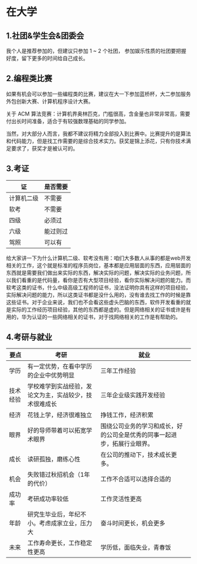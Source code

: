 # 在大学

## 1.社团&学生会&团委会

我个人是推荐参加的，但建议只参加 1 ~ 2 个社团， 参加娱乐性质的社团要把握好度，留下更多的时间给自己成长。

## 2.编程类比赛

如果有机会可以参加一些编程类的比赛，建议在大一下参加蓝桥杯，大二参加服务外包创新大赛、计算机程序设计大赛。

关于 ACM 算法竞赛：计算机界奥林匹克，门槛很高，含金量也非常非常高，需要付出长时间准备，适合于有较强数理基础的同学参加。

当然，对大部分人而言，我都不建议将精力全部投入到比赛中。比赛提升的是算法和代码能力，但是找工作需要的是综合技术实力。获奖是锦上添花，只有你技术满足要求了，获奖才是被认可的。

## 3.考证

| 证         | 是否需要 |
| ---------- | -------- |
| 计算机二级 | 不需要   |
| 软考       | 不需要   |
| 四级       | 必须过   |
| 六级       | 能过则过 |
| 驾照       | 可以有   |

给大家讲一下为什么计算机二级、软考没有用：咱们大多数人从事的都是web开发相关的工作，这个就是标准的程序员岗位，基本都是应用层面的东西，应用层面的东西就是需要我们做出来实际的东西，解决实际的问题，解决实际的业务问题，所以我们看重的是代码量，看你是否有大型项目经验，看你实际解决问题的能力。而软考这类的证书，什么中级高级工程师的证书，没法证明你具有这样的项目经验，实际解决问题的能力，所以这类证书都是没什么用的，没有谁去找工作的时候是靠这些证书。对于企业来说，我们也不会看这些虚头巴脑的东西，软件开发看重的就是实际的工作经历项目经验，其他的东西都是虚的。但是网络相关的证书或许是有用的，华为认证的一些网络相关的证书，对于找网络相关的工作是有帮助的。

## 4.考研与就业

| 要点     | 考研                                                   | 就业                                                         |
| -------- | ------------------------------------------------------ | ------------------------------------------------------------ |
| 学历     | 有一定优势，在看中学历的企业中优势明显                 | 三年工作经验                                                 |
| 技术经验 | 学校难学到实战经验，发论文为主，实战较少，技术很难成长 | 三年企业级实践开发经验                                       |
| 经济     | 花钱上学，经济很难独立                                 | 挣钱工作，经济积累                                           |
| 眼界     | 好的导师带着可以拓宽学术眼界                           | 围绕公司业务的学习和成长，好的公司全是优秀的同事一起进步，拓展行业眼界。 |
| 成长     | 读研孤独，磨练心性                                     | 在公司的推动下，技术成长更多。                               |
| 机会     | 失败错过秋招机会（1年的代价）                          | 工作不合适可以选择合适的                                     |
| 成功率   | 考研成功率较低                                         | 工作灵活性更高                                               |
| 年龄     | 研究生毕业后，年纪不小。考虑成家立业，压力大           | 奋斗时间更长，机会更多                                       |
| 未来     | 工作寿命更长，工作稳定性更高                           | 学历低，面临失业，青春饭                                     |





